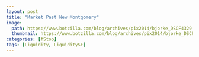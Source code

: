 ```yaml
---
layout: post
title: "Market Past New Montgomery"
image:
  path: https://www.botzilla.com/blog/archives/pix2014/bjorke_DSCF4329.jpg
  thumbnail: https://www.botzilla.com/blog/archives/pix2014/bjorke_DSCF4329.jpg
categories: [fStop]
tags: [Liquidity, LiquiditySF]
---
```





